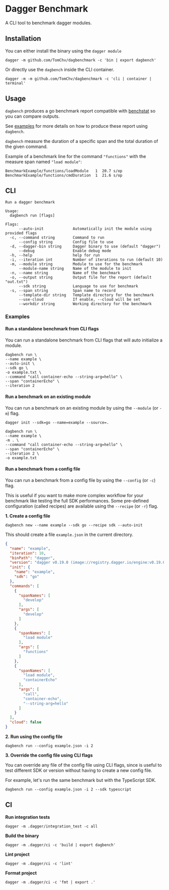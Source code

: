 # Dagger Benchmark

A CLI tool to benchmark dagger modules.

## Installation

You can either install the binary using the `dagger module`

```shell
dagger -m github.com/TomChv/dagbenchmark -c 'bin | export dagbench'
```

Or directly use the `dagbench` inside the CLI container.

```shell
dagger -m -m github.com/TomChv/dagbenchmark -c 'cli | container | terminal' 
```

## Usage

`dagbench` produces a go benchmark report compatible with [benchstat](https://pkg.go.dev/golang.org/x/perf/cmd/benchstat) so you
can compare outputs.

See [examples](#examples) for more details on how to produce these report using `dagbench`.

`dagbench` measure the duration of a specific span and the total duration of the given command.

Example of a benchmark line for the command `"functions"` with the measure span named `"load module"`:

```
BenchmarkExample/functions/loadModule   1  20.7 s/op
BenchmarkExample/functions/cmdDuration  1  21.6 s/op
```


## CLI

```
Run a dagger benchmark

Usage:
  dagbench run [flags]

Flags:
      --auto-init             Automatically init the module using provided flags
  -c, --command string        Command to run
      --config string         Config file to use
  -d, --dagger-bin string     Dagger binary to use (default "dagger")
      --debug                 Enable debug mode
  -h, --help                  help for run
  -i, --iteration int         Number of iterations to run (default 10)
  -m, --module string         Module to use for the benchmark
      --module-name string    Name of the module to init
  -n, --name string           Name of the benchmark
  -o, --output string         Output file for the report (default "out.txt")
      --sdk string            Language to use for benchmark
  -s, --span string           Span name to record
      --template-dir string   Template directory for the benchmark
      --use-cloud             If enable, --cloud will be set
      --workdir string        Working directory for the benchmark
```

### Examples

#### Run a standalone benchmark from CLI flags

You can run a standalone benchmark from CLI flags that will auto initialize a module.

```shell
dagbench run \
--name example \
--auto-init \
--sdk go \
-o example.txt \
--command "call container-echo --string-arg=hello" \
--span "containerEcho" \
--iteration 2
```

#### Run a benchmark on an existing module

You can run a benchmark on an existing module by using the `--module` (or `-m`) flag.

```shell
dagger init --sdk=go --name=example --source=.

dagbench run \
--name example \
-m . \
--command "call container-echo --string-arg=hello" \
--span "containerEcho" \
--iteration 2 \
-o example.txt
```

#### Run a benchmark from a config file

You can run a benchmark from a config file by using the `--config` (or `-c`) flag.

This is useful if you want to make more complex workflow for your benchmark like testing the full SDK performances.
Some pre-defined configuration (called recipes) are available using the `--recipe` (or `-r`) flag.

**1. Create a config file**

```shell
dagbench new --name example --sdk go --recipe sdk --auto-init
```

This should create a file `example.json` in the current directory.

```json
{
  "name": "example",
  "iteration": 10,
  "binPath": "dagger",
  "version": "dagger v0.19.0 (image://registry.dagger.io/engine:v0.19.0) darwin/arm64/v8",
  "init": {
    "name": "example",
    "sdk": "go"
  },
  "commands": [
    {
      "spanNames": [
        "develop"
      ],
      "args": [
        "develop"
      ]
    },
    {
      "spanNames": [
        "load module"
      ],
      "args": [
        "functions"
      ]
    },
    {
      "spanNames": [
        "load module",
        "containerEcho"
      ],
      "args": [
        "call",
        "container-echo",
        "--string-arg=hello"
      ]
    }
  ],
  "cloud": false
}
```

**2. Run using the config file**

```
dagbench run --config example.json -i 2
```


**3. Override the config file using CLI flags**

You can override any file of the config file using CLI flags, since is useful to test different SDK or version
without having to create a new config file.

For example, let's run the same benchmark but with the TypeScript SDK.

```shell
dagbench run --config example.json -i 2 --sdk typescript
```

## CI

**Run integration tests**

```shell
dagger -m .dagger/integration_test -c all
```

**Build the binary**

```shell
dagger -m .dagger/ci -c 'build | export dagbench'
```

**Lint project**

```shell
dagger -m .dagger/ci -c 'lint'
```

**Format project**

```shell
dagger -m .dagger/ci -c 'fmt | export .'
```